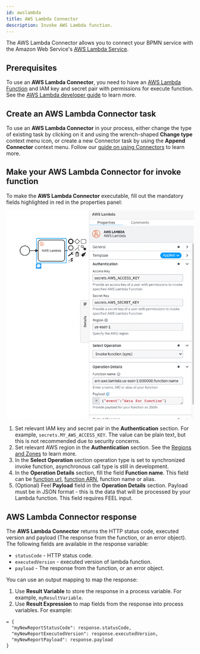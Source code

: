 ```yaml
---
id: awslambda
title: AWS Lambda Connector
description: Invoke AWS Lambda function.
---
```


The AWS Lambda Connector allows you to connect your BPMN service with the Amazon Web Service's [AWS Lambda Service](https://aws.amazon.com/lambda/).

## Prerequisites

To use an **AWS Lambda Connector**, you need to have an [AWS Lambda Function](https://docs.aws.amazon.com/lambda/latest/dg/welcome.html) and IAM key and secret pair with permissions for execute function. See the [AWS Lambda developer guide](https://docs.aws.amazon.com/lambda/latest/dg/lambda-permissions.html) to learn more.

## Create an AWS Lambda Connector task

To use an **AWS Lambda Connector** in your process, either change the type of existing task by clicking on it and using the wrench-shaped **Change type** context menu icon, or create a new Connector task by using the **Append Connector** context menu. Follow our [guide on using Connectors](../use-connectors.md) to learn more.

## Make your AWS Lambda Connector for invoke function

To make the **AWS Lambda Connector** executable, fill out the mandatory fields highlighted in red in the properties panel:

![AWS Lambda Filled](../img/connectors-aws-lambda-filled.png)

1. Set relevant IAM key and secret pair in the **Authentication** section. For example, `secrets.MY_AWS_ACCESS_KEY`. The value can be plain text, but this is not recommended due to security concerns.
2. Set relevant AWS region in the **Authentication** section. See the [Regions and Zones](https://docs.aws.amazon.com/AWSEC2/latest/UserGuide/using-regions-availability-zones.html) to learn more. 
3. In the **Select Operation** section operation type is set to synchronized invoke function, asynchronous call type is still in development.
4. In the **Operation Details** section, fill the field **Function name**. This field can be [function url](https://docs.aws.amazon.com/lambda/latest/dg/lambda-urls.html?icmpid=docs_lambda_help), [function ARN](https://docs.aws.amazon.com/general/latest/gr/aws-arns-and-namespaces.html), function name or alias.
5. (Optional) Feel **Payload** field in the **Operation Details** section. Payload must be in JSON format - this is the data that will be processed by your Lambda function. This field requires FEEL input.

## AWS Lambda Connector response

The **AWS Lambda Connector** returns the HTTP status code, executed version and payload (The response from the function, or an error object).
The following fields are available in the response variable:

- `statusCode` - HTTP status code.
- `executedVersion` - executed version of lambda function.
- `payload` - The response from the function, or an error object.

You can use an output mapping to map the response:

1. Use **Result Variable** to store the response in a process variable. For example, `myResultVariable`.
2. Use **Result Expression** to map fields from the response into process variables. For example:

```
= {
  "myNewReportStatusCode": response.statusCode,
  "myNewReportExecutedVersion": response.executedVersion,
  "myNewReportPayload": response.payload
}
```
